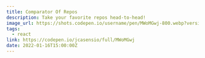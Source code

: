 ```yaml
---
title: Comparator Of Repos
description: Take your favorite repos head-to-head!
image_url: https://shots.codepen.io/username/pen/MWoMGwj-800.webp?version=1635951846
tags:
  - react
link: https://codepen.io/jcasensio/full/MWoMGwj
date: 2022-01-16T15:00:00Z
---
```

